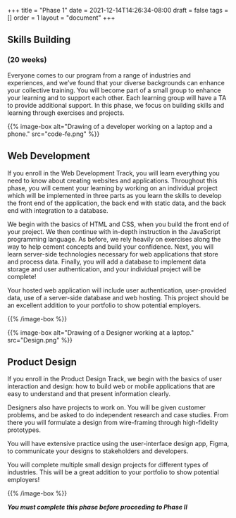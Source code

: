 +++
title = "Phase 1"
date = 2021-12-14T14:26:34-08:00
draft = false
tags = []
order = 1
layout = "document"
+++

## Skills Building

### (20 weeks)

Everyone comes to our program from a range of industries and experiences, and we’ve found that your diverse backgrounds can enhance your collective training. You will become part of a small group to enhance your learning and to support each other. Each learning group will have a TA to provide additional support. In this phase, we focus on building skills and learning through exercises and projects.

<div class="wrapped-boxes">

{{% image-box
    alt="Drawing of a developer working on a laptop and a phone."
    src="code-fe.png" %}}

## Web Development

If you enroll in the Web Development Track, you will learn everything you need to know about creating websites and applications. Throughout this phase, you will cement your learning by working on an individual project which will be implemented in three parts as you learn the skills to develop the front end of the application, the back end with static data, and the back end with integration to a database.

We begin with the basics of HTML and CSS, when you build the front end of your project. We then continue with in-depth instruction in the JavaScript programming language. As before, we rely heavily on exercises along the way to help cement concepts and build your confidence. Next, you will learn server-side technologies necessary for web applications that store and process data. Finally, you will add a database to implement data storage and user authentication, and your individual project will be complete!

Your hosted web application will include user authentication, user-provided data, use of a server-side database and web hosting. This project should be an excellent addition to your portfolio to show potential employers.

{{% /image-box %}}

{{% image-box
    alt="Drawing of a Designer working at a laptop."
    src="Design.png" %}}

## Product Design

If you enroll in the Product Design Track, we begin with the basics of
user interaction and design: how to build web or mobile applications that are
easy to understand and that present information clearly.

Designers also have projects to work on. You will be given customer problems,
and be asked to do independent research and case studies. From there you will
formulate a design from wire-framing through high-fidelity prototypes.

You will have extensive practice using the user-interface design app, Figma, to
communicate your designs to stakeholders and developers.

You will complete multiple small design projects for different types of industries. This will be a great addition to your portfolio to show potential employers!

{{% /image-box %}}

</div>

***You must complete this phase before proceeding to Phase II***
